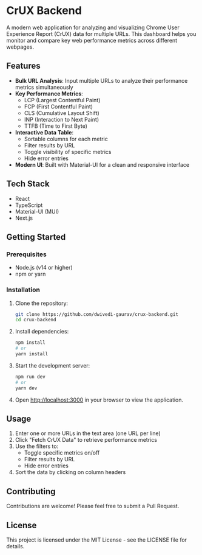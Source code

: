 # CrUX Backend

A modern web application for analyzing and visualizing Chrome User Experience Report (CrUX) data for multiple URLs. This dashboard helps you monitor and compare key web performance metrics across different webpages.

## Features

- **Bulk URL Analysis**: Input multiple URLs to analyze their performance metrics simultaneously
- **Key Performance Metrics**:
  - LCP (Largest Contentful Paint)
  - FCP (First Contentful Paint)
  - CLS (Cumulative Layout Shift)
  - INP (Interaction to Next Paint)
  - TTFB (Time to First Byte)
- **Interactive Data Table**:
  - Sortable columns for each metric
  - Filter results by URL
  - Toggle visibility of specific metrics
  - Hide error entries
- **Modern UI**: Built with Material-UI for a clean and responsive interface

## Tech Stack

- React
- TypeScript
- Material-UI (MUI)
- Next.js

## Getting Started

### Prerequisites

- Node.js (v14 or higher)
- npm or yarn

### Installation

1. Clone the repository:

   ```bash
   git clone https://github.com/dwivedi-gaurav/crux-backend.git
   cd crux-backend
   ```

2. Install dependencies:

   ```bash
   npm install
   # or
   yarn install
   ```

3. Start the development server:

   ```bash
   npm run dev
   # or
   yarn dev
   ```

4. Open [http://localhost:3000](http://localhost:3000) in your browser to view the application.

## Usage

1. Enter one or more URLs in the text area (one URL per line)
2. Click "Fetch CrUX Data" to retrieve performance metrics
3. Use the filters to:
   - Toggle specific metrics on/off
   - Filter results by URL
   - Hide error entries
4. Sort the data by clicking on column headers

## Contributing

Contributions are welcome! Please feel free to submit a Pull Request.

## License

This project is licensed under the MIT License - see the LICENSE file for details.
